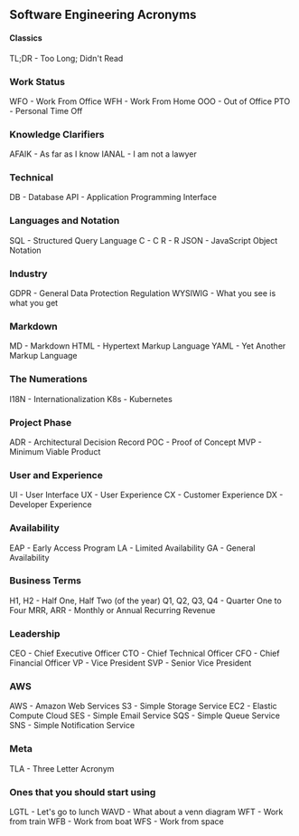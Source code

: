 ## Software Engineering Acronyms

#### Classics
TL;DR - Too Long; Didn't Read

### Work Status
WFO - Work From Office
WFH - Work From Home
OOO - Out of Office
PTO - Personal Time Off

### Knowledge Clarifiers
AFAIK - As far as I know
IANAL - I am not a lawyer

### Technical
DB  - Database
API - Application Programming Interface

### Languages and Notation
SQL  - Structured Query Language
C    - C
R    - R
JSON - JavaScript Object Notation

### Industry
GDPR    - General Data Protection Regulation
WYSIWIG - What you see is what you get

### Markdown
MD   - Markdown
HTML - Hypertext Markup Language
YAML - Yet Another Markup Language

### The Numerations
I18N - Internationalization
K8s  - Kubernetes

### Project Phase
ADR - Architectural Decision Record
POC - Proof of Concept
MVP - Minimum Viable Product

### User and Experience
UI - User Interface
UX - User Experience
CX - Customer Experience
DX - Developer Experience

### Availability
EAP - Early Access Program
LA  - Limited Availability
GA  - General Availability

### Business Terms
H1, H2         - Half One, Half Two (of the year)
Q1, Q2, Q3, Q4 - Quarter One to Four
MRR, ARR       - Monthly or Annual Recurring Revenue

### Leadership
CEO - Chief Executive Officer
CTO - Chief Technical Officer
CFO - Chief Financial Officer
VP  - Vice President
SVP - Senior Vice President

### AWS
AWS - Amazon Web Services
S3  - Simple Storage Service
EC2 - Elastic Compute Cloud
SES - Simple Email Service
SQS - Simple Queue Service
SNS - Simple Notification Service

### Meta
TLA - Three Letter Acronym

### Ones that you should start using
LGTL - Let's go to lunch
WAVD - What about a venn diagram
WFT  - Work from train
WFB  - Work from boat
WFS  - Work from space
